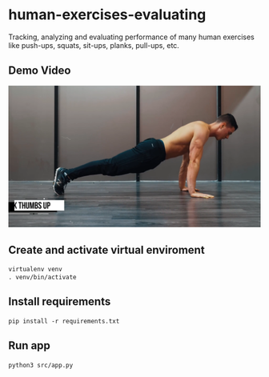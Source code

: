 # human-exercises-evaluating
Tracking, analyzing and evaluating performance of many human exercises like push-ups, squats, sit-ups, planks, pull-ups, etc.

## Demo Video
<a href="https://www.youtube.com/watch?v=u2PjIwpdIyo&t=44s"><img src="src\sample_images\pushups.png"></a>

## Create and activate virtual enviroment
```
virtualenv venv
. venv/bin/activate
```

## Install requirements
```
pip install -r requirements.txt
```

## Run app
```
python3 src/app.py
```